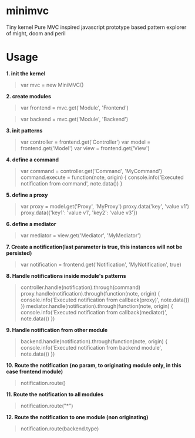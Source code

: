 minimvc
=======

Tiny kernel Pure MVC inspired javascript prototype based pattern explorer of might, doom and peril


Usage
=====

**1. init the kernel**
> var mvc = new MiniMVC() 

**2. create modules**

> var frontend = mvc.get('Module', 'Frontend')

> var backend = mvc.get('Module', 'Backend')

**3. init patterns**
> var controller = frontend.get('Controller')
> var model = frontend.get('Model')
> var view = frontend.get('View')

**4. define a command**
> var command = controller.get('Command', 'MyCommand')
> command.execute = function(note, origin) {
>   console.info('Executed notification from command', note.data())
> }

**5. define a proxy**
> var proxy = model.get('Proxy', 'MyProxy')
> proxy.data('key', 'value v1')
> proxy.data({'key1': 'value v1', 'key2': 'value v3'})

**6. define a mediator**
> var mediator = view.get('Mediator', 'MyMediator')

**7. Create a notification(last parameter is true, this instances will not be persisted)**
> var notification = frontend.get('Notification', 'MyNotification', true)

**8. Handle notifications inside module's patterns**
> controller.handle(notification).through(command)
> proxy.handle(notification).through(function(note, origin) { console.info('Executed notification from callback(proxy)', note.data()) })
> mediator.handle(notification).through(function(note, origin) { console.info('Executed notification from callback(mediator)', note.data()) })

**9. Handle notification from other module**
> backend.handle(notification).through(function(note, origin) { console.info('Executed notification from backend module', note.data()) })

**10. Route the notification (no param, to originating module only, in this case frontend module)**
> notification.route()

**11. Route the notification to all modules**
> notification.route("*")

**12. Route the notification to one module (non originating)**
> notification.route(backend.type)